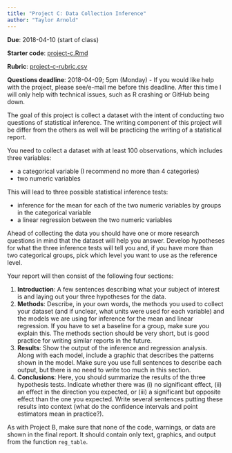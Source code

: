 ```yaml
---
title: "Project C: Data Collection Inference"
author: "Taylor Arnold"
---
```


**Due**: 2018-04-10 (start of class)

**Starter code**: <a href="https://raw.githubusercontent.com/statsmaths/stat209/master/projects/project-c.Rmd" download="project-c.Rmd" target="_blank">project-c.Rmd</a>

**Rubric**: [project-c-rubric.csv](https://github.com/statsmaths/stat209/blob/master/projects/project-c-rubric.csv)

**Questions deadline**:  2018-04-09; 5pm (Monday) - If you would like help
with the project, please see/e-mail me before this deadline. After this time
I will only help with technical issues, such as R crashing or GitHub being
down.

The goal of this project is collect a dataset with the intent of conducting
two questions of statistical inference. The writing component of this project
will be differ from the others as well will be practicing the writing of a
statistical report.

You need to collect a dataset with at least 100 observations, which includes
three variables:

- a categorical variable (I recommend no more than 4 categories)
- two numeric variables

This will lead to three possible statistical inference tests:

- inference for the mean for each of the two numeric variables by groups in
the categorical variable
- a linear regression between the two numeric variables

Ahead of collecting the data you should have one or more research questions in
mind that the dataset will help you answer. Develop hypotheses for what the
three inference tests will tell you and, if you have more than two categorical
groups, pick which level you want to use as the reference level.

Your report will then consist of the following four sections:

1. **Introduction**: A few sentences describing what your subject of interest
is and laying out your three hypotheses for the data.
2. **Methods**: Describe, in your own words, the methods you used to collect
your dataset (and if unclear, what units were used for each variable) and the
models we are using for inference for the mean and linear regression. If you
have to set a baseline for a group, make sure you explain this. The methods
section should be very short, but is good practice for writing similar reports
in the future.
3. **Results**: Show the output of the inference and regression analysis.
Along with each model, include a graphic that describes the patterns shown in
the model. Make sure you use full sentences to describe each output, but there
is no need to write too much in this section.
4. **Conclusions**: Here, you should summarize the results of the three
hypothesis tests. Indicate whether there was (i) no significant effect, (ii)
an effect in the direction you expected, or (iii) a significant but opposite
effect than the one you expected. Write several sentences putting these
results into context (what do the confidence intervals and point estimators
mean in practice?).

As with Project B, make sure that none of the code, warnings, or data are
shown in the final report. It should contain only text, graphics, and output
from the function `reg_table`.
